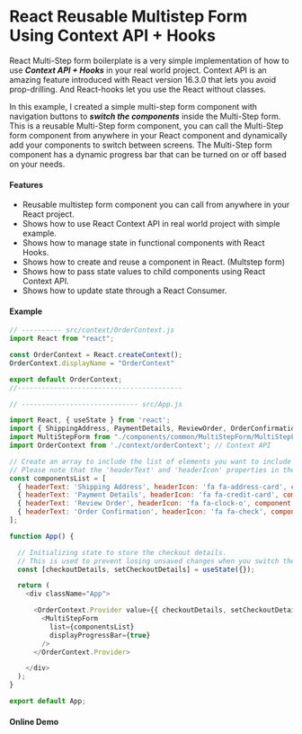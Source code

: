 # React Reusable Multistep Form Using Context API + Hooks
React Multi-Step form boilerplate is a very simple implementation of how to use *__Context API + Hooks__* in your real world project. Context API is an amazing feature introduced with React version 16.3.0 that lets you avoid prop-drilling. And React-hooks let you use the React without classes.

In this example, I created a simple multi-step form component with navigation buttons to *__switch the components__* inside the Multi-Step form. 
This is a reusable Multi-Step form component, you can call the Multi-Step form component from anywhere in your React component and dynamically add your components to switch between screens. The Multi-Step form component has a dynamic progress bar that can be turned on or off based on your needs.

#### Features
* Reusable multistep form component you can call from anywhere in your React project.
* Shows how to use React Context API in real world project with simple example.
* Shows how to manage state in functional components with React Hooks.
* Shows how to create and reuse a component in React. (Multstep form)
* Shows how to pass state values to child components using React Context API.
* Shows how to update state through a React Consumer.


#### Example
```javascript
// ---------- src/context/OrderContext.js
import React from "react";

const OrderContext = React.createContext();
OrderContext.displayName = "OrderContext"

export default OrderContext;
//-----------------------------------------

// ----------------------------- src/App.js

import React, { useState } from 'react';
import { ShippingAddress, PaymentDetails, ReviewOrder, OrderConfirmation } from "./components/billing/index"; // Components to switch between screens.
import MultiStepForm from "./components/common/MultiStepForm/MultiStepForm"; // Reusable react multi-form component
import OrderContext from './context/orderContext'; // Context API

// Create an array to include the list of elements you want to include inside the multi-step form, and add the array to the reusable multi-step form component.
// Please note that the 'headerText' and 'headerIcon' properties in the array below are optional. This is to display the title and icon in the progress bar.
const componentsList = [
  { headerText: 'Shipping Address', headerIcon: 'fa fa-address-card', component: <ShippingAddress /> },
  { headerText: 'Payment Details', headerIcon: 'fa fa-credit-card', component: <PaymentDetails /> },
  { headerText: 'Review Order', headerIcon: 'fa fa-clock-o', component: <ReviewOrder /> },
  { headerText: 'Order Confirmation', headerIcon: 'fa fa-check', component: <OrderConfirmation /> },
];

function App() {

  // Initializing state to store the checkout details.
  // This is used to prevent losing unsaved changes when you switch the component.
  const [checkoutDetails, setCheckoutDetails] = useState({});

  return (
    <div className="App">

      <OrderContext.Provider value={{ checkoutDetails, setCheckoutDetails }}>
        <MultiStepForm
          list={componentsList}
          displayProgressBar={true}
        />
      </OrderContext.Provider>

    </div>
  );
}

export default App;

```


#### Online Demo
